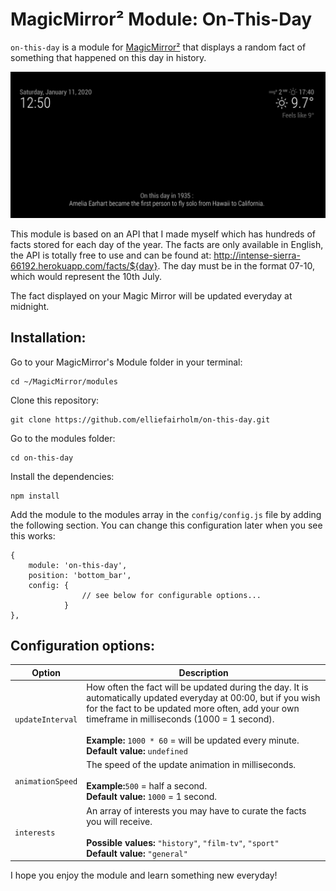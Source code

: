 # MagicMirror² Module: On-This-Day

`on-this-day` is a module for [MagicMirror²](https://magicmirror.builders/) that displays a random fact of something that happened on this day in history.

![on-this-day-example-english](images/on-this-day-example-english.png)

This module is based on an API that I made myself which has hundreds of facts stored for each day of the year. The facts are only available in English, the API is totally free to use and can be found at: http://intense-sierra-66192.herokuapp.com/facts/${day}. The day must be in the format 07-10, which would represent the 10th July.

The fact displayed on your Magic Mirror will be updated everyday at midnight.


## Installation:

Go to your MagicMirror's Module folder in your terminal:
````
cd ~/MagicMirror/modules
````

Clone this repository:
````
git clone https://github.com/elliefairholm/on-this-day.git
````

Go to the modules folder:
````
cd on-this-day
````

Install the dependencies:
````
npm install
````

Add the module to the modules array in the `config/config.js` file by adding the following section. You can change this configuration later when you see this works:
```
{
    module: 'on-this-day',
    position: 'bottom_bar',
    config: {
                // see below for configurable options...
            }
},
```

## Configuration options:

| Option                       | Description
| ---------------------------- | -----------
| `updateInterval`                   | How often the fact will be updated during the day. It is automatically updated everyday at 00:00, but if you wish for the fact to be updated more often, add your own timeframe in milliseconds (1000 = 1 second). <br><br> **Example:** `1000 * 60` = will be updated every minute. <br> **Default value:** `undefined`
| `animationSpeed`                 | The speed of the update animation in milliseconds. <br><br> **Example:**`500` = half a second. <br> **Default value:** `1000` = 1 second.
| `interests`                      | An array of interests you may have to curate the facts you will receive. <br><br> **Possible values:** `"history"`, `"film-tv"`, `"sport"` <br> **Default value:** `"general"`

I hope you enjoy the module and learn something new everyday!
